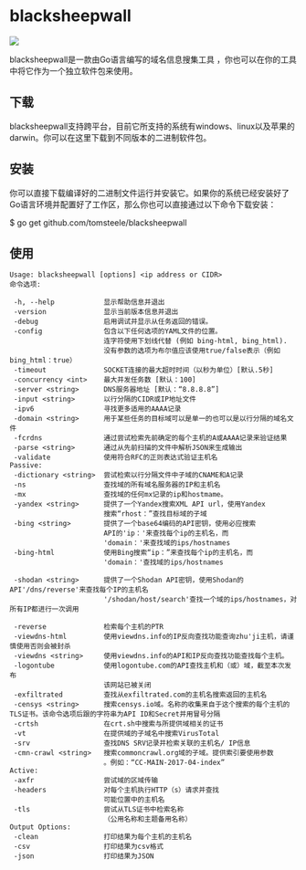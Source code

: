 blacksheepwall
===

[![](https://godoc.org/github.com/tomsteele/blacksheepwall/bsw?status.svg)](http://godoc.org/github.com/tomsteele/blacksheepwall/bsw)

blacksheepwall是一款由Go语言编写的域名信息搜集工具 ，你也可以在你的工具中将它作为一个独立软件包来使用。

## 下载

blacksheepwall支持跨平台，目前它所支持的系统有windows、linux以及苹果的darwin。你可以在这里下载到不同版本的二进制软件包。

## 安装

你可以直接下载编译好的二进制文件运行并安装它。如果你的系统已经安装好了Go语言环境并配置好了工作区，那么你也可以直接通过以下命令下载安装：

$ go get github.com/tomsteele/blacksheepwall

## 使用

```
Usage: blacksheepwall [options] <ip address or CIDR>
命令选项:

 -h, --help            显示帮助信息并退出
 -version              显示当前版本信息并退出
 -debug                启用调试并显示从任务返回的错误。
 -config               包含以下任何选项的YAML文件的位置。
                       连字符使用下划线代替 (例如 bing-html, bing_html).
                       没有参数的选项为布尔值应该使用true/false表示（例如bing_html：true）
 -timeout              SOCKET连接的最大超时时间（以秒为单位）[默认.5秒]
 -concurrency <int>    最大并发任务数 [默认：100]
 -server <string>      DNS服务器地址 [默认：“8.8.8.8”]
 -input <string>       以行分隔的CIDR或IP地址文件
 -ipv6                 寻找更多适用的AAAA记录
 -domain <string>      用于某些任务的目标域可以是单一的也可以是以行分隔的域名文件
 -fcrdns               通过尝试检索先前确定的每个主机的A或AAAA记录来验证结果
 -parse <string>       通过从先前扫描的文件中解析JSON来生成输出
 -validate             使用符合RFC的正则表达式验证主机名
Passive:
 -dictionary <string>  尝试检索以行分隔文件中子域的CNAME和A记录
 -ns                   查找域的所有域名服务器的IP和主机名
 -mx                   查找域的任何mx记录的ip和hostmame。
 -yandex <string>      提供了一个Yandex搜索XML API url，使用Yandex
                       搜索“rhost：”查找目标域的子域
 -bing <string>        提供了一个base64编码的API密钥，使用必应搜索
                       API的'ip：'来查找每个ip的主机名，而
                       'domain：'来查找域的ips/hostnames
 -bing-html            使用Bing搜索“ip：”来查找每个ip的主机名，而
                       'domain：'查找域的ips/hostnames
                       
 -shodan <string>      提供了一个Shodan API密钥，使用Shodan的API'/dns/reverse'来查找每个IP的主机名
                       '/shodan/host/search'查找一个域的ips/hostnames，对所有IP都进行一次调用
                       
 -reverse              检索每个主机的PTR
 -viewdns-html         使用viewdns.info的IP反向查找功能查询zhu'ji主机，请谨慎使用否则会被封杀
 -viewdns <string>     使用viewdns.info的API和IP反向查找功能查找每个主机。
 -logontube            使用logontube.com的API查找主机和（或）域，截至本次发布
                       该网站已被关闭
 -exfiltrated          查找从exfiltrated.com的主机名搜索返回的主机名
 -censys <string>      搜索censys.io域。名称的收集来自于这个搜索的每个主机的TLS证书。该命令选项后跟的字符串为API ID和Secret并用冒号分隔
 -crtsh                在crt.sh中搜索与所提供域相关的证书
 -vt                   在提供域的子域名中搜索VirusTotal
 -srv                  查找DNS SRV记录并检索关联的主机名/ IP信息
 -cmn-crawl <string>   搜索commoncrawl.org域的子域。提供索引要使用参数
                       。例如：“CC-MAIN-2017-04-index”
Active:
 -axfr                 尝试域的区域传输
 -headers              对每个主机执行HTTP（s）请求并查找
                       可能位置中的主机名
 -tls                  尝试从TLS证书中检索名称
                       （公用名称和主题备用名称）
Output Options:
 -clean                打印结果为每个主机的主机名
 -csv                  打印结果为csv格式
 -json                 打印结果为JSON
 ```
